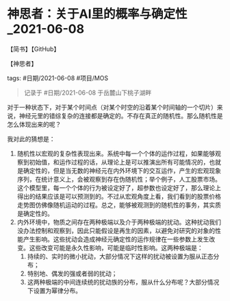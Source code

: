 # 神思者：关于AI里的概率与确定性_2021-06-08

<publish>【简书】</publish><publish>【GitHub】</publish>

<category>【神思者】</category>

tags: #日期/2021-06-08 #项目/MOS  

> 记录于 #日期/2021-06-08 于岳麓山下桃子湖畔

对于一种状态下，对于某个时间点（对某个时空的沿着某个时间轴的一个切片）来说，神经元里的错综复杂的连接都是确定的。不存在真正的随机性。那么随机性是怎么体现出来的呢？

我对此的猜想是：
1. 随机性以宏观的复杂性表现出来。系统中每一个个体的运作过程，如果能够观察到初始值，和运作过程的话，从理论上是可以推演出所有可能情况的，也就是确定性的，但是当无数的神经元在内外环境下的交互运作，产生的宏观现象序列，在统计意义上，会被观察到存在伪随机性；举个例子，人工股票市场。这个模型里，每一个个体的行为被设定好了，超参数也设定好了，那么理论上得出的结果应该是可以预测到的。不过从宏观角度上看，我们看到的股票价格走势图仿佛像随机运动的过程。总之，能够被观测到的随机性的事务，其实质是确定性的。
1. 内外环境中，物质之间存在两种极端以及介于两种极端的扰动。这种扰动我们没办法控制和观察到，因此只能假设是再生的因素，以避免对研究的对象的性能产生影响。这些扰动会造成神经元确定性的运作规律在一些参数上发生改变。这些改变可能是永久性影响，可能是临时性影响。这两种极端是：
    1. 持续的、实时的微小扰动，大部分情况下这样的扰动被设置为服从正态分布；
    2. 特别地、偶发的强或者弱的扰动；
    3. 这两种极端的中间连续统的扰动族的分布，服从什么分布呢？大部分情况下设置为幂律分布。

